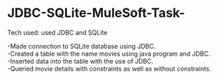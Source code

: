 # JDBC-SQLite-MuleSoft-Task-


Tech used: used JDBC and SQLite
           

-Made connection to SQLite database using JDBC.\
-Created a table with the name movies using java program and JDBC.\
-Inserted data into the table with the use of JDBC.\
-Queried movie details with constraints as well as without constraints.
